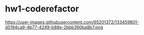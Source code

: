# hw1-coderefactor
https://user-images.githubusercontent.com/65201372/133459801-d5194ca9-4b77-4249-b88e-2bbb390ba8b7.png
